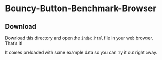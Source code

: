 # Bouncy-Button-Benchmark-Browser

## Download
Download this directory and open the `index.html` file in your web browser. That's it!

It comes preloaded with some example data so you can try it out right away.
